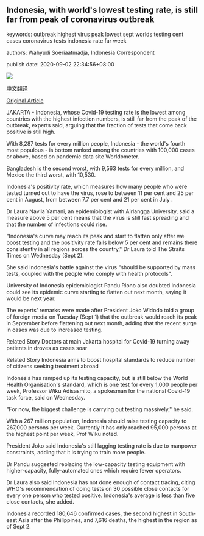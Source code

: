 ## Indonesia, with world's lowest testing rate, is still far from peak of coronavirus outbreak

keywords: outbreak highest virus peak lowest sept worlds testing cent cases coronavirus tests indonesia rate far week

authors: Wahyudi Soeriaatmadja, Indonesia Correspondent

publish date: 2020-09-02 22:34:56+08:00

![](https://www.straitstimes.com/sites/default/files/styles/x_large/public/articles/2020/09/02/yq-indotest-02092024.jpg?itok=NeNp5CYh)

[中文翻译](Indonesia%2C%20with%20world%27s%20lowest%20testing%20rate%2C%20is%20still%20far%20from%20peak%20of%20coronavirus%20outbreak_zh.md)

[Original Article](https://www.straitstimes.com/asia/se-asia/indonesia-with-worlds-lowest-testing-rate-is-still-far-from-peak-of-coronavirus)

JAKARTA - Indonesia, whose Covid-19 testing rate is the lowest among countries with the highest infection numbers, is still far from the peak of the outbreak, experts said, arguing that the fraction of tests that come back positive is still high.

With 8,287 tests for every million people, Indonesia - the world's fourth most populous - is bottom ranked among the countries with 100,000 cases or above, based on pandemic data site Worldometer.

Bangladesh is the second worst, with 9,563 tests for every million, and Mexico the third worst, with 10,530.

Indonesia's positivity rate, which measures how many people who were tested turned out to have the virus, rose to between 11 per cent and 25 per cent in August, from between 7.7 per cent and 21 per cent in July .

Dr Laura Navila Yamani, an epidemiologist with Airlangga University, said a measure above 5 per cent means that the virus is still fast spreading and that the number of infections could rise.

"Indonesia's curve may reach its peak and start to flatten only after we boost testing and the positivity rate falls below 5 per cent and remains there consistently in all regions across the country," Dr Laura told The Straits Times on Wednesday (Sept 2).

She said Indonesia's battle against the virus "should be supported by mass tests, coupled with the people who comply with health protocols".

University of Indonesia epidemiologist Pandu Riono also doubted Indonesia could see its epidemic curve starting to flatten out next month, saying it would be next year.

The experts' remarks were made after President Joko Widodo told a group of foreign media on Tuesday (Sept 1) that the outbreak would reach its peak in September before flattening out next month, adding that the recent surge in cases was due to increased testing.

Related Story Doctors at main Jakarta hospital for Covid-19 turning away patients in droves as cases soar

Related Story Indonesia aims to boost hospital standards to reduce number of citizens seeking treatment abroad

Indonesia has ramped up its testing capacity, but is still below the World Health Organisation's standard, which is one test for every 1,000 people per week, Professor Wiku Adisasmito, a spokesman for the national Covid-19 task force, said on Wednesday.

"For now, the biggest challenge is carrying out testing massively," he said.

With a 267 million population, Indonesia should raise testing capacity to 267,000 persons per week. Currently it has only reached 95,000 persons at the highest point per week, Prof Wiku noted.

President Joko said Indonesia's still lagging testing rate is due to manpower constraints, adding that it is trying to train more people.

Dr Pandu suggested replacing the low-capacity testing equipment with higher-capacity, fully-automated ones which require fewer operators.

Dr Laura also said Indonesia has not done enough of contact tracing, citing WHO's recommendation of doing tests on 30 possible close contacts for every one person who tested positive. Indonesia's average is less than five close contacts, she added.

Indonesia recorded 180,646 confirmed cases, the second highest in South-east Asia after the Philippines, and 7,616 deaths, the highest in the region as of Sept 2.